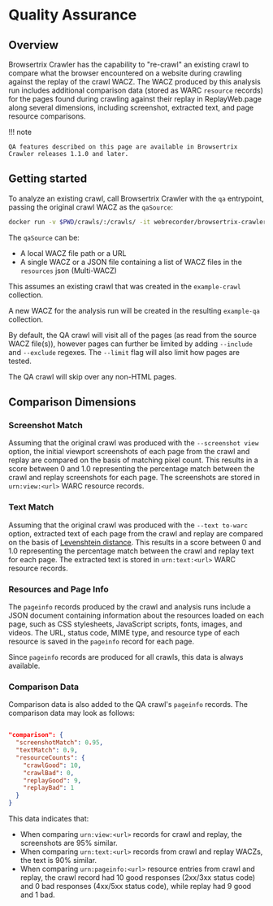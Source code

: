 # Quality Assurance

## Overview

Browsertrix Crawler has the capability to "re-crawl" an existing crawl to compare what the browser encountered on a website during crawling against the replay of the crawl WACZ. The WACZ produced by this analysis run includes additional comparison data (stored as WARC `resource` records) for the pages found during crawling against their replay in ReplayWeb.page along several dimensions, including screenshot, extracted text, and page resource comparisons.

!!! note

    QA features described on this page are available in Browsertrix Crawler releases 1.1.0 and later.


## Getting started

To analyze an existing crawl, call Browsertrix Crawler with the `qa` entrypoint, passing the original crawl WACZ as the `qaSource`:

```sh
docker run -v $PWD/crawls/:/crawls/ -it webrecorder/browsertrix-crawler qa --qaSource /crawls/collections/example-crawl/example-crawl.wacz --collection example-qa --generateWACZ
```

The `qaSource` can be:
- A local WACZ file path or a URL
- A single WACZ or a JSON file containing a list of WACZ files in the `resources` json (Multi-WACZ)

This assumes an existing crawl that was created in the `example-crawl` collection.

A new WACZ for the analysis run will be created in the resulting `example-qa` collection.

By default, the QA crawl will visit all of the pages (as read from the source WACZ file(s)), however pages can further be limited by adding `--include` and `--exclude` regexes. The `--limit` flag will also limit how pages are tested.

The QA crawl will skip over any non-HTML pages.

## Comparison Dimensions

### Screenshot Match

Assuming that the original crawl was produced with the `--screenshot view` option, the initial viewport screenshots of each page from the crawl and replay are compared on the basis of matching pixel count. This results in a score between 0 and 1.0 representing the percentage match between the crawl and replay screenshots for each page. The screenshots are stored in `urn:view:<url>` WARC resource records.

### Text Match

Assuming that the original crawl was produced with the `--text to-warc` option, extracted text of each page from the crawl and replay are compared on the basis of [Levenshtein distance](https://en.wikipedia.org/wiki/Levenshtein_distance). This results in a score between 0 and 1.0 representing the percentage match between the crawl and replay text for each page. The extracted text is stored in `urn:text:<url>` WARC resource records.

### Resources and Page Info

The `pageinfo` records produced by the crawl and analysis runs include a JSON document containing information about the resources loaded on each page, such as CSS stylesheets, JavaScript scripts, fonts, images, and videos. The URL, status code, MIME type, and resource type of each resource is saved in the `pageinfo` record for each page.

Since `pageinfo` records are produced for all crawls, this data is always available.

### Comparison Data

Comparison data is also added to the QA crawl's `pageinfo` records. The comparison data may look as follows:

```json

"comparison": {
  "screenshotMatch": 0.95,
  "textMatch": 0.9,
  "resourceCounts": {
    "crawlGood": 10,
    "crawlBad": 0,
    "replayGood": 9,
    "replayBad": 1
  }
}
```

This data indicates that:
- When comparing `urn:view:<url>` records for crawl and replay, the screenshots are 95% similar.
- When comparing `urn:text:<url>` records from crawl and replay WACZs, the text is 90% similar.
- When comparing `urn:pageinfo:<url>` resource entries from crawl and replay, the crawl record
had 10 good responses (2xx/3xx status code) and 0 bad responses (4xx/5xx status code), while replay had 9 good and 1 bad.

